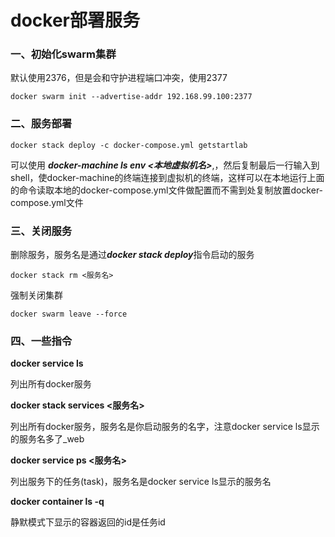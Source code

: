 # docker部署服务

### 一、初始化swarm集群

默认使用2376，但是会和守护进程端口冲突，使用2377

```shell
docker swarm init --advertise-addr 192.168.99.100:2377
```



### 二、服务部署

```shell
docker stack deploy -c docker-compose.yml getstartlab
```

可以使用 ***docker-machine ls env <本地虚拟机名>***,，然后复制最后一行输入到shell，使docker-machine的终端连接到虚拟机的终端，这样可以在本地运行上面的命令读取本地的docker-compose.yml文件做配置而不需到处复制放置docker-compose.yml文件



### 三、关闭服务

删除服务，服务名是通过***docker stack deploy***指令启动的服务

```shell
docker stack rm <服务名>
```

强制关闭集群

```shell
docker swarm leave --force
```



### 四、一些指令

**docker service ls**	

列出所有docker服务

**docker stack services <服务名>**

列出所有docker服务，服务名是你启动服务的名字，注意docker service ls显示的服务名多了_web

**docker service ps <服务名>**

列出服务下的任务(task)，服务名是docker service ls显示的服务名

**docker container ls -q**

静默模式下显示的容器返回的id是任务id





